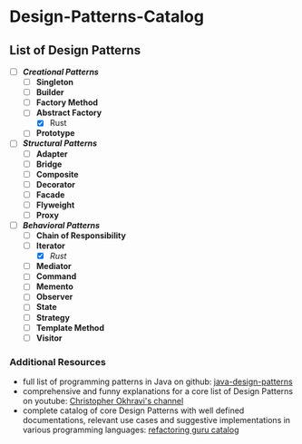 # Design-Patterns-Catalog

## List of Design Patterns

- [ ] ***Creational Patterns***
   - [ ] **Singleton**
   - [ ] **Builder**
   - [ ] **Factory Method**
   - [ ] **Abstract Factory**
      - [x] Rust
   - [ ] **Prototype**

- [ ] ***Structural Patterns***
   - [ ] **Adapter**
   - [ ] **Bridge**
   - [ ] **Composite**
   - [ ] **Decorator**
   - [ ] **Facade**
   - [ ] **Flyweight**
   - [ ] **Proxy**

- [ ] ***Behavioral Patterns***
   - [ ] **Chain of Responsibility**
   - [ ] **Iterator**
       - [x] *Rust*
   - [ ] **Mediator**
   - [ ] **Command**
   - [ ] **Memento**
   - [ ] **Observer**
   - [ ] **State**
   - [ ] **Strategy**
   - [ ] **Template Method**
   - [ ] **Visitor**

### Additional Resources
- full list of programming patterns in Java on github: [java-design-patterns](https://github.com/iluwatar/java-design-patterns)
- comprehensive and funny explanations for a core list of Design Patterns on youtube: [Christopher Okhravi's channel](https://youtube.com/playlist?list=PLrhzvIcii6GNjpARdnO4ueTUAVR9eMBpc)
- complete catalog of core Design Patterns with well defined documentations, relevant use cases and suggestive implementations in various programming languages: [refactoring guru catalog](https://refactoring.guru/design-patterns/catalog)
